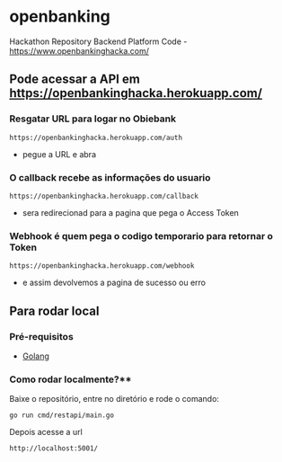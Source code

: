 # openbanking
Hackathon Repository Backend Platform Code  -  https://www.openbankinghacka.com/

## Pode acessar a API em https://openbankinghacka.herokuapp.com/

### Resgatar URL para logar no Obiebank
```
https://openbankinghacka.herokuapp.com/auth
```
* pegue a URL e abra

### O callback recebe as informações do usuario
```
https://openbankinghacka.herokuapp.com/callback
```
* sera redirecionad para a pagina que pega o Access Token

### Webhook é quem pega o codigo temporario para retornar o Token

```
https://openbankinghacka.herokuapp.com/webhook
```
* e assim devolvemos a pagina de sucesso ou erro

## Para rodar local

### Pré-requisitos

* [Golang](https://github.com/golang/go)

### Como rodar localmente?**

Baixe o repositório, entre no diretório e rode o comando:

```
go run cmd/restapi/main.go
```
Depois acesse a url
```
http://localhost:5001/
```



